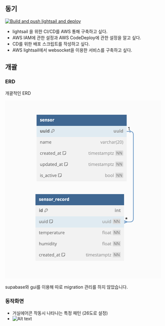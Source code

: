 ## 동기

[![Build and push lightsail and deploy](https://github.com/noname2048/cu-fastapi-lightsail/actions/workflows/lightsail.yml/badge.svg?branch=main)](https://github.com/noname2048/cu-fastapi-lightsail/actions/workflows/lightsail.yml)

- lightsail 을 위한 CI/CD를 AWS 통해 구축하고 싶다.
- AWS IAM에 관한 설정과 AWS CodeDeploy에 관한 설정을 알고 싶다.
- CD를 위한 배포 스크립트를 작성하고 싶다.
- AWS lightsail에서 websocket을 이용한 서비스를 구축하고 싶다.

## 개괄

### ERD

개괄적인 ERD

![](docs/erd.png)

supabase와 gui를 이용해 따로 migration 관리를 하지 않았습니다.

### 동작화면

- 거실에어콘 작동시 나타나는 특정 패턴 (26도로 설정)
- ![Alt text](docs/example.png)
